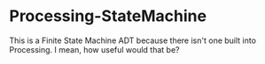 # Processing-StateMachine

This is a Finite State Machine ADT because there isn't one built into Processing. I mean, how useful would that be?

